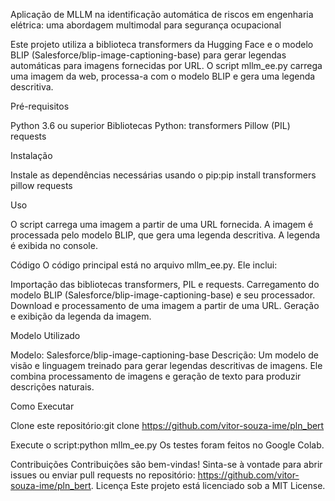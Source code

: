 Aplicação de MLLM na identificação automática de riscos em engenharia elétrica: uma abordagem multimodal para segurança ocupacional

Este projeto utiliza a biblioteca transformers da Hugging Face e o modelo BLIP (Salesforce/blip-image-captioning-base) para gerar legendas automáticas para imagens fornecidas por URL. 
O script mllm_ee.py carrega uma imagem da web, processa-a com o modelo BLIP e gera uma legenda descritiva.

Pré-requisitos

Python 3.6 ou superior
Bibliotecas Python:
transformers
Pillow (PIL)
requests



Instalação

Instale as dependências necessárias usando o pip:pip install transformers pillow requests

Uso

O script carrega uma imagem a partir de uma URL fornecida.
A imagem é processada pelo modelo BLIP, que gera uma legenda descritiva.
A legenda é exibida no console.

Código
O código principal está no arquivo mllm_ee.py. Ele inclui:

Importação das bibliotecas transformers, PIL e requests.
Carregamento do modelo BLIP (Salesforce/blip-image-captioning-base) e seu processador.
Download e processamento de uma imagem a partir de uma URL.
Geração e exibição da legenda da imagem.

Modelo Utilizado

Modelo: Salesforce/blip-image-captioning-base
Descrição: Um modelo de visão e linguagem treinado para gerar legendas descritivas de imagens. Ele combina processamento de imagens e geração de texto para produzir descrições naturais.

Como Executar

Clone este repositório:git clone https://github.com/vitor-souza-ime/pln_bert


Execute o script:python mllm_ee.py
Os testes foram feitos no Google Colab.


Contribuições
Contribuições são bem-vindas! Sinta-se à vontade para abrir issues ou enviar pull requests no repositório: https://github.com/vitor-souza-ime/pln_bert.
Licença
Este projeto está licenciado sob a MIT License.
